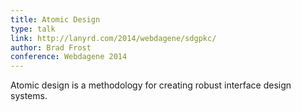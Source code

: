 ```yaml
---
title: Atomic Design
type: talk
link: http://lanyrd.com/2014/webdagene/sdgpkc/
author: Brad Frost
conference: Webdagene 2014
---
```


Atomic design is a methodology for creating robust interface design systems.
